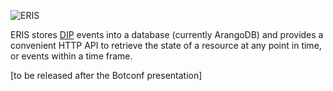 ![ERIS](https://raw.github.com/dip-proto/eris/master/eris.png)

ERIS stores [DIP](http://dip-proto.github.io/) events into a database
(currently ArangoDB) and provides a convenient HTTP API to retrieve the
state of a resource at any point in time, or events within a time frame.

[to be released after the Botconf presentation]
